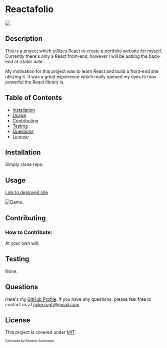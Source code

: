 # Reactafolio
![](https://img.shields.io/badge/License-MIT-green)

## Description

This is a project which utilizes React to create a portfolio website for myself. Currently there's only a React front-end, however I will be adding the back-end at a later date.

My motivation for this project was to learn React and build a front-end site utilizing it. It was a great experience which really opened my eyes to how powerful the React library is.

## Table of Contents
- [Installation](#Installation)
- [Usage](#Usage)
- [Contributing](#Contributing)
- [Testing](#Testing)
- [Questions](#Questions)
- [License](#License)

## Installation

Simply clone repo.

## Usage
[Link to deployed site](https://da-mike.github.io/reactafolio/)


![Demo.](./assets/20-react-homework-demo-01.gif)

## Contributing
### How to Contribute:

At your own will.

## Testing

None.

## Questions

Here's my [GitHub Profile](https://github.com/DA-Mike/).
If you have any questions, please feel free to contact us at mike.rugh@gmail.com.

## License

This project is covered under [MIT](https://choosealicense.com/licenses/mit/).


<sup><sub>Generated by Readme-Automaton</sub></sup>
